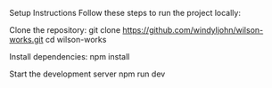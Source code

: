 Setup Instructions Follow these steps to run the project locally:

Clone the repository: git clone https://github.com/windyljohn/wilson-works.git cd wilson-works

Install dependencies: npm install

Start the development server npm run dev
